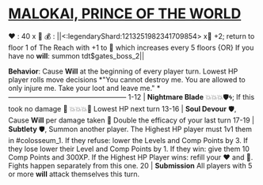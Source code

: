 # [__**MALOKAI, PRINCE OF THE WORLD**__](<https://www.youtube.com/watch?v=GGhZsiRCvYc>)
:heart: : 40 x :busts_in_silhouette:
:moneybag: : ||<:legendaryShard:1213251982341709854> x:busts_in_silhouette: +2; return to floor 1 of The Reach with +1 to 👥 which increases every 5 floors {OR} If you have no __will__: summon tdt$gates_boss_2||

**Behavior**: Cause __Will__ at the beginning of every player turn. Lowest HP player rolls move decisions
*"You cannot destroy me. You are allowed to only injure me. Take your loot and leave me." *
—————————————————
1-12    | **Nightmare Blade** :boom::boom::boom::shield::cyclone:; If this took no damage :twisted_rightwards_arrows: :boom::boom::boom::dart: Lowest HP next turn
13-16   | **Soul Devour** :shield:, Cause __Will__ per damage taken :twisted_rightwards_arrows: Double the efficacy of your last turn
17-19   | **Subtlety** :shield:, Summon another player. The Highest HP player must 1v1 them in #colosseum_1. If they refuse: lower the Levels and Comp Points by 3. If they lose lower their Level and Comp Points by 1. If they win: give them 10 Comp Points and 300XP. If the Highest HP Player wins: refill your :heart: and :large_blue_diamond:. Fights happen separately from this one.
20       | **Submission** All players with 5 or more __will__ attack themselves this turn.

